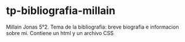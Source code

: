 # tp-bibliografia-millain
Millain Jonas 5°2. Tema de la bibliografia: breve biografia e informacion sobre mi. Contiene un html y un archivo CSS
